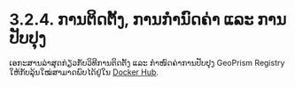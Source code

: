 # 3.2.4. ການຕິດຕັ້ງ, ການກຳນົດຄ່າ ແລະ ການປັບປຸງ

ເອກະສານລ່າສຸດກ່ຽວກັບວິທີການຕິດຕັ້ງ ແລະ ກໍາໜົດຄ່າການປັບປຸງ GeoPrism Registry ໃຫ້ກັບລຸ້ນໃໝ່ສາມາດພົບໄດ້ຢູ່ໃນ [Docker Hub](https://hub.docker.com/r/terraframe/geoprism-registry).

